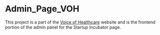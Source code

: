 # Admin_Page_VOH

This project is a part of the [Voice of Healthcare](https://voiceofhealthcare.org) website and is the frontend portion of the admin panel for the Startup Incubator page.

